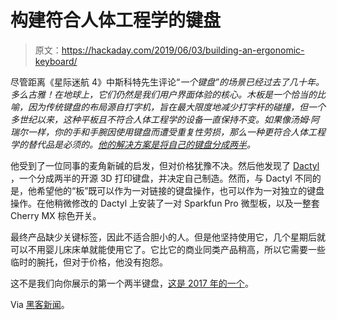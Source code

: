 # 构建符合人体工程学的键盘

> 原文：<https://hackaday.com/2019/06/03/building-an-ergonomic-keyboard/>

尽管距离《星际迷航 4》中斯科特先生评论“*一个键盘”的场景已经过去了几十年。多么古雅！在地球上，它们仍然是我们用户界面体验的核心。木板是一个恰当的比喻，因为传统键盘的布局源自打字机，旨在最大限度地减少打字杆的碰撞，但一个多世纪以来，这种平板且不符合人体工程学的设备一直保持不变。如果像汤姆·阿瑞尔一样，你的手和手腕因使用键盘而遭受重复性劳损，那么一种更符合人体工程学的替代品是必须的。[他的解决方案是将自己的键盘分成两半](https://blog.tomarrell.com/post/how_to_prevent_rsi)。*

他受到了一位同事的麦角新碱的启发，但对价格犹豫不决。然后他发现了 [Dactyl](https://github.com/adereth/dactyl-keyboard) ，一个分成两半的开源 3D 打印键盘，并决定自己制造。然而，与 Dactyl 不同的是，他希望他的“板”既可以作为一对链接的键盘操作，也可以作为一对独立的键盘操作。在他稍微修改的 Dactyl 上安装了一对 Sparkfun Pro 微型板，以及一整套 Cherry MX 棕色开关。

最终产品缺少关键标签，因此不适合胆小的人。但是他坚持使用它，几个星期后就可以不用婴儿床床单就能使用它了。它比它的商业同类产品稍高，所以它需要一些临时的腕托，但对于价格，他没有抱怨。

这不是我们向你展示的第一个两半键盘，[这是 2017 年的一个](https://hackaday.com/2017/12/28/ergonomic-keyboard-designed-from-the-ground-up/)。

Via [黑客新闻](https://news.ycombinator.com/item?id=20019434)。